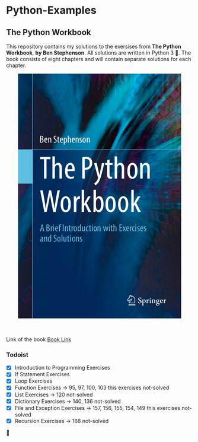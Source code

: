 # Python-Examples

## The Python Workbook
This repository contains my solutions to the exersises from **The Python Workbook**, **by Ben Stephenson**. All solutions are written in Python 3 :snake:. The book consists of eight chapters and will contain separate solutions for each chapter. <br/>
<p align="center">
  <img src= "https://github.com/alibedirhan/Python-Examples/blob/master/image/Ben%20Stephenson%20The%20Python%20Workbook%20A%20Brief%20Introduction%20with%20Exercises%20and%20Solutions.png">
</p>
 <br/>

Link of the book [Book Link](https://link.springer.com/book/10.1007/978-3-319-14240-1)

### Todoist

- [x] Introduction to Programming Exercises
- [x] If Statement Exercises
- [x] Loop Exercises
- [x] Function Exercises ->  95, 97, 100, 103 this exercises not-solved
- [x] List Exercises -> 120 not-solved
- [x] Dictionary Exercises -> 140, 136 not-solved
- [x] File and Exception Exercises -> 157, 156, 155, 154, 149 this exercises not-solved
- [x] Recursion Exercises -> 168 not-solved

 :turtle:
